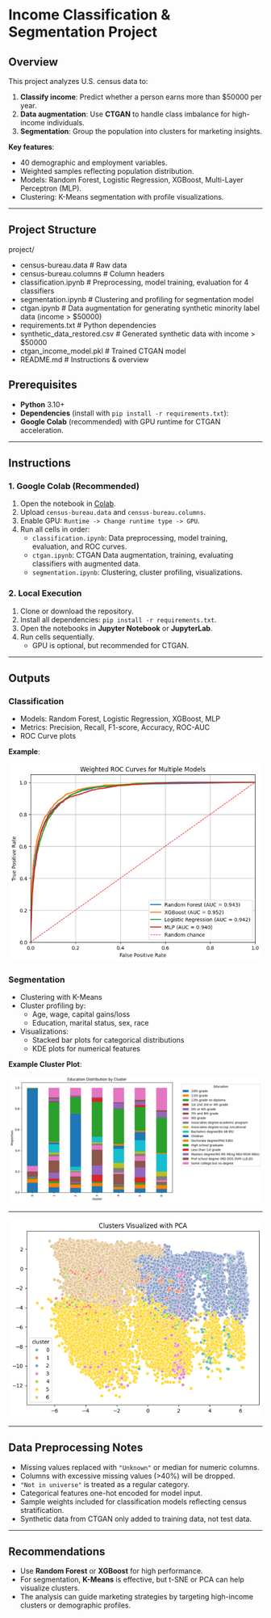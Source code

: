 # Income Classification & Segmentation Project

## Overview
This project analyzes U.S. census data to:

1. **Classify income**: Predict whether a person earns more than $50000 per year.  
2. **Data augmentation**: Use **CTGAN** to handle class imbalance for high-income individuals.  
3. **Segmentation**: Group the population into clusters for marketing insights.

**Key features**:  
- 40 demographic and employment variables.  
- Weighted samples reflecting population distribution.  
- Models: Random Forest, Logistic Regression, XGBoost, Multi-Layer Perceptron (MLP).  
- Clustering: K-Means segmentation with profile visualizations.  

---

## Project Structure
project/

- census-bureau.data # Raw data
- census-bureau.columns # Column headers
- classification.ipynb # Preprocessing, model training, evaluation for 4 classifiers
- segmentation.ipynb # Clustering and profiling for segmentation model
- ctgan.ipynb # Data augmentation for generating synthetic minority label data (income > $50000)
- requirements.txt # Python dependencies
- synthetic_data_restored.csv # Generated synthetic data with income > $50000
- ctgan_income_model.pkl # Trained CTGAN model
- README.md # Instructions & overview

## Prerequisites

- **Python** 3.10+  
- **Dependencies** (install with `pip install -r requirements.txt`):
- **Google Colab** (recommended) with GPU runtime for CTGAN acceleration.

---

## Instructions

### 1. Google Colab (Recommended)

1. Open the notebook in [Colab](https://colab.research.google.com/).  
2. Upload `census-bureau.data` and `census-bureau.columns`.  
3. Enable GPU: `Runtime -> Change runtime type -> GPU`.  
4. Run all cells in order:  
   - `classification.ipynb`: Data preprocessing, model training, evaluation, and ROC curves.
   - `ctgan.ipynb`: CTGAN Data augmentation, training, evaluating classifiers with augmented data.
   - `segmentation.ipynb`: Clustering, cluster profiling, visualizations.

### 2. Local Execution

1. Clone or download the repository.  
2. Install all dependencies: `pip install -r requirements.txt`.  
3. Open the notebooks in **Jupyter Notebook** or **JupyterLab**.  
4. Run cells sequentially.  
   - GPU is optional, but recommended for CTGAN.  

---

## Outputs

### Classification
- Models: Random Forest, Logistic Regression, XGBoost, MLP  
- Metrics: Precision, Recall, F1-score, Accuracy, ROC-AUC  
- ROC Curve plots  

**Example**:  

![ROC Curve Example](roc_curve.png)  

### Segmentation
- Clustering with K-Means  
- Cluster profiling by:
  - Age, wage, capital gains/loss  
  - Education, marital status, sex, race  
- Visualizations:
  - Stacked bar plots for categorical distributions  
  - KDE plots for numerical features  

**Example Cluster Plot**:

![Cluster Education Distribution](cluster_education.png)  

---
![Cluster 2D Visualization](cluster2d.png)  

---
## Data Preprocessing Notes

- Missing values replaced with `"Unknown"` or median for numeric columns.
- Columns with excessive missing values (>40%) will be dropped.
- `"Not in universe"` is treated as a regular category.
- Categorical features one-hot encoded for model input.  
- Sample weights included for classification models reflecting census stratification.  
- Synthetic data from CTGAN only added to training data, not test data.  

---

## Recommendations

- Use **Random Forest** or **XGBoost** for high performance.  
- For segmentation, **K-Means** is effective, but t-SNE or PCA can help visualize clusters.  
- The analysis can guide marketing strategies by targeting high-income clusters or demographic profiles.  
